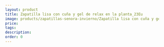 ```yaml
---
layout: product
title: Zapatilla lisa con cuña y gel de relax en la planta_23Eu
image: products/zapatillas-senora-invierno/Zapatilla lisa con cuña y gel de relax en la planta_23Eu.jpeg
price: 
tags: 
description: 
order: 0
---
```

